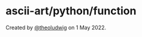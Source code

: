 # ascii-art/python/function

Created by [@theoludwig](https://github.com/theoludwig) on 1 May 2022.
